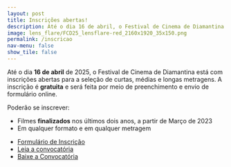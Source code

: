 ```yaml
---
layout: post
title: Inscrições abertas!
description: Até o dia 16 de abril, o Festival de Cinema de Diamantina está com inscrições abertas para a seleção de curtas, médias e longas metragens.
image: lens_flare/FCD25_lensflare-red_2160x1920_35x150.png
permalink: /inscricao
nav-menu: false
show_tile: false
---
```


Até o dia <strong>16 de abril</strong> de 2025, o Festival de Cinema de Diamantina está com inscrições abertas para a seleção de curtas, médias e longas metragens. 
A inscrição é <strong>gratuita</strong> e será feita por meio de preenchimento e envio de formulário online.

Poderão se inscrever:

- Filmes <strong>finalizados</strong> nos últimos dois anos, a partir de Março de 2023
- Em qualquer formato e em qualquer metragem 


<ul class="actions">
	<li><a href="https://docs.google.com/forms/d/e/1FAIpQLSeJsE1EHlbr5mNsYbv0zYO89tfsotWPC1DFU-8F3flR8HBVaA/viewform" target="_blank" class="button fit special">Formulário de Inscrição</a></li>
	<li><a href="{{ '/convocatoria/' | relative_url }}" class="button fit">Leia a convocatória</a></li>
	<li><a href="https://drive.google.com/file/d/18EhuNcTQgkspOJlvvKxHqdEwNcoETO-s/view" target="_blank" class="button fit">Baixe a Convocatória</a></li>
</ul>




